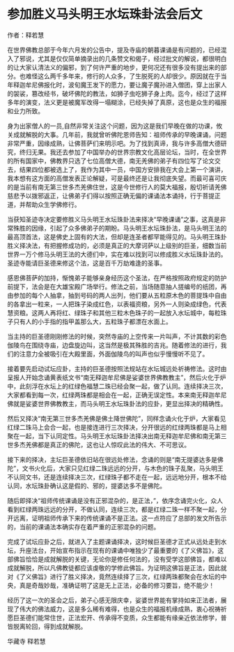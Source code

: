 # 参加胜义马头明王水坛珠卦法会后文

作者：释若慧

在世界佛教总部于今年六月发的公告中，提及寺庙的朝暮课诵是有问题的，已经混入了邪说，尤其是仅仅简单摘录出的几条赞文和偈子，经过批文的解说，都很明白的让大家认清法义的偏邪，到了何许严重的地步，更何况还有很多没有提出来的部分。也难怪这么两千多年来，修行的人众多，了生脱死的人却很少。原因就在于当年释迦牟尼佛报化时，波旬魔王发下的愿力，要让魔子魔孙进入僧团，穿上出家人的袈裟，篡改经书，破坏佛陀的教法，如狮子虫吃狮子身上肉。迄今，经过了这样多年的演变，法义更是被魔军改得一塌糊涂，已经失掉了真原，这也是众生的福报和业力所致。

身为出家僧人的一员,自然非常关注这个问题，因为这是我们早晚在做的功课，攸关成就解脱的大事。几年前，我就曾听佛陀恩师告知：祖师传承的早晚课诵，问题非常严重，因缘成熟，让佛菩萨们来明示吧。为了找到真谛，我与许多高僧大德研究，终归无果。我还去参加了中国举办的世界宗教文化高层论坛，当时，在全世界的所有国家中，佛教界只选了七位高僧大德，南无羌佛的弟子有四位写了论文交去，结果四位都被选上了，我作为其中一员，中国方安排我在大会上第一个演讲，我本想有这方面的高僧发表正论解疑，可是最终还是让我彻底失望。而最可喜可庆的是当前有南无第三世多杰羌佛住世，这是今世修行人的莫大福报，殷切祈请羌佛慈悲予以拨邪返正，让佛弟子们得以按照正确无偏的课诵法本诵持，行于菩提正道，并帮助众生学佛修行。

当获知圣迹寺决定要修胜义马头明王水坛珠卦法来择决“早晚课诵”之事，这真是非常殊胜的因缘，引起了众多佛弟子的期盼。马头明王水坛珠卦法，是马头明王法的最高顶首法，这是佛史上固有的大法，但却是连圣者都罕能得见的。马头明王珠卦胜义择决法，有把握修成功的，必须是真正的大摩诃萨以上级别的巨圣，细数当前世界一万个修马头明王法的大德们中，实在难以找到可以修成胜义水坛珠卦法的。圣迹寺能请巨圣德来修这个法，这是百千万劫难逢的圣事。

感恩佛菩萨的加持，惭愧弟子能够亲身经历这个圣法，在严格按照政府规定的防护前提下，法会是在大雄宝殿广场举行。修法之前，当场随意抽人搓编号的纸团，再由参加的每个人抽拿，抽到号码的两人出列，他们要从五粒原木色的菩提珠中自由的各拿出一粒来，一人把珠子染成红色，以表福资粮，另外一人则染成绿色，代表慧资粮。这两人再将红、绿珠子和其他三粒木色珠子的一起放入水坛城中，每粒珠子只有人的小手指的指甲盖那么大，五粒珠子都漂在水面上。

当主持的巨圣德刚刚修法的时候，突然寺庙的上空传来一片叫声，不计其数的彩色伽陵鸟在围绕寺庙，边盘旋边叫，这当然是极其殊胜的吉兆。随着修法的进行，我们的注意力全被吸引在大殿里面，外面伽陵鸟的叫声也似乎慢慢听不见了。

接着要先启动试坛应卦，主持的巨圣德按照法规站在水坛城远处祈祷修法。这时由呈报人开始念诵黄表纸文书“南无释迦牟尼佛是娑婆世界佛教教主”，然后火化于炉中，此刻浮在水坛上的红绿色福慧二珠已经会聚一起，做了认同。连续择决三次，大家都看到每一次，红绿两珠都是相会在一起，正确无误定性。本来南无释迦牟尼佛就是娑婆世界佛教教主，而马头明王水坛珠卦法的应卦，更显出择决的精确性。

然后又择决“南无第三世多杰羌佛是佛土降世佛陀”，同样念诵火化于炉，大家看见红绿二珠马上会合一起，也是接连进行三次择决，分开很远的红绿两珠都是马上相聚在一起，当下认同定性。马头明王水坛珠卦法择决出南无释迦牟尼佛和南无第三世多杰羌佛都是真正的佛陀，这也让人惊叹此法的伟大、不可思议。

接下来的择决，主坛巨圣德依旧站在很远处修法，念诵的则是“南无提婆达多是佛陀”，文书火化后，大家只见红绿二珠远远的分开，与木色的珠子乱聚，马头明王不认同文书，还是连续择决三次，红绿珠子都不走在一起，远远地分开，根本不给认同，水坛珠卦确认这是假的、邪的，提婆达多不是佛陀。

随后即择决“祖师传统课诵是没有正邪混杂的，是正法，”，依序念诵完火化，众人看到红绿两珠远远的分开，不做认同，连续三次，都是红绿二珠一样不聚一起，分开远离，证明祖师传承下来的传统课诵不是正法。这一点符应了总部的发文所告示的，当前的课诵法本确实存在着严重的正邪混杂的问题。

完成了试坛应卦之后，就进入了主题课诵择决，这时候巨圣德才正式从远处走到水坛，升座法台，开始宣布指示在现有的课诵中唯独少了最重要的《了义佛旨》，这部佛旨恰恰是成就解脱的关键，无论你是修任何法的，没有受学这部佛旨，都难以成就解脱，所以凡佛教徒都应该虔敬的学修此佛旨。为证明这佛旨是正法，因此就对《了义佛旨》进行了胜义择决，竟然连续择了三次，红绿两珠都聚会在水坛的中央，真是奇哉妙哉，准确证明了这是无上正法，必备的修习要旨，绝不能少！

经历了这一次的圣会之后，弟子心感无限庆幸，娑婆世界能有掌持如来正法者，展现了伟大的佛法威力，这是多么稀有难得，也是众生的福报机缘成熟，衷心祝祷祈愿巨圣德们能常住世，正法宏开、传承得不变质，众生都能有缘亲近依法修学，普皆脱离轮回，得到成就解脱。

华藏寺  释若慧